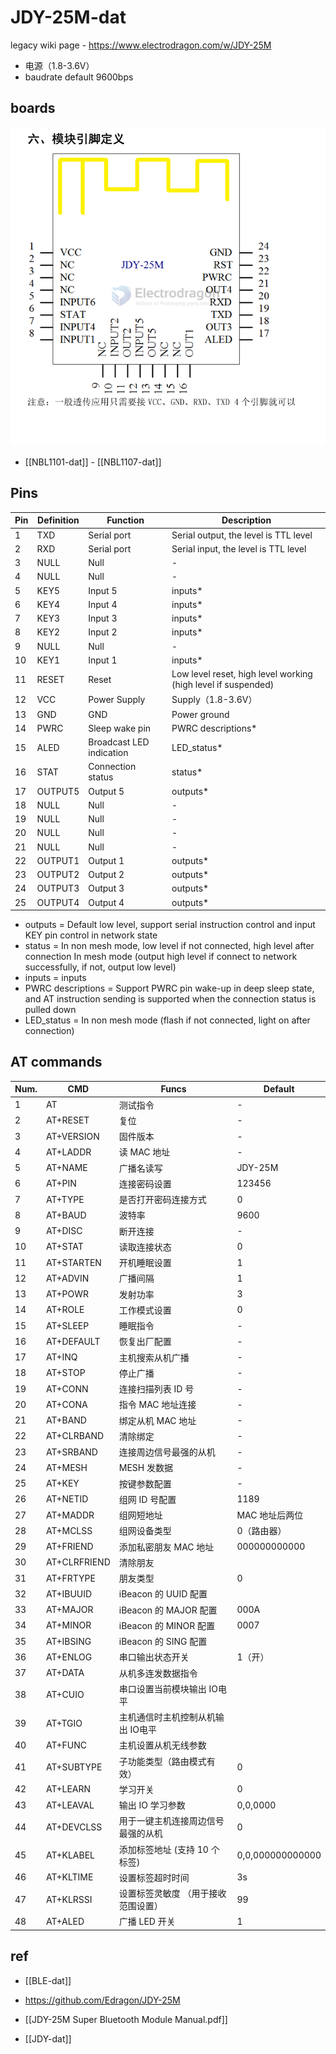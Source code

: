 
# JDY-25M-dat

legacy wiki page - https://www.electrodragon.com/w/JDY-25M


- 电源（1.8-3.6V）
- baudrate default 9600bps 


## boards 


![](2024-05-15-18-59-17.png)

- [[NBL1101-dat]] - [[NBL1107-dat]]

## Pins 

| Pin | Definition | Function                 | Description                                                   |
| --- | ---------- | ------------------------ | ------------------------------------------------------------- |
| 1   | TXD        | Serial port              | Serial output, the level is TTL level                         |
| 2   | RXD        | Serial port              | Serial input, the level is TTL level                          |
| 3   | NULL       | Null                     | -                                                             |
| 4   | NULL       | Null                     | -                                                             |
| 5   | KEY5       | Input 5                  | inputs*                                                       |
| 6   | KEY4       | Input 4                  | inputs*                                                       |
| 7   | KEY3       | Input 3                  | inputs*                                                       |
| 8   | KEY2       | Input 2                  | inputs*                                                       |
| 9   | NULL       | Null                     | -                                                             |
| 10  | KEY1       | Input 1                  | inputs*                                                       |
| 11  | RESET      | Reset                    | Low level reset, high level working (high level if suspended) |
| 12  | VCC        | Power Supply             | Supply（1.8-3.6V）                                            |
| 13  | GND        | GND                      | Power ground                                                  |
| 14  | PWRC       | Sleep wake pin           | PWRC descriptions*                                            |
| 15  | ALED       | Broadcast LED indication | LED_status*                                                   |
| 16  | STAT       | Connection status        | status*                                                       |
| 17  | OUTPUT5    | Output 5                 | outputs*                                                      |
| 18  | NULL       | Null                     | -                                                             |
| 19  | NULL       | Null                     | -                                                             |
| 20  | NULL       | Null                     | -                                                             |
| 21  | NULL       | Null                     | -                                                             |
| 22  | OUTPUT1    | Output 1                 | outputs*                                                      |
| 23  | OUTPUT2    | Output 2                 | outputs*                                                      |
| 24  | OUTPUT3    | Output 3                 | outputs*                                                      |
| 25  | OUTPUT4    | Output 4                 | outputs*                                                      |

* outputs = Default low level, support serial instruction control and input KEY pin control in network state 
* status = In non mesh mode, low level if not connected, high level after connection In mesh mode (output high level if connect to network successfully, if not, output low level)
* inputs = inputs
* PWRC descriptions = Support PWRC pin wake-up in deep sleep state, and AT instruction sending is supported when the connection status is pulled down
* LED_status = In non mesh mode (flash if not connected, light on after connection)

## AT commands 

| Num. | CMD          | Funcs                               | Default          |
| ---- | ------------ | ----------------------------------- | ---------------- |
| 1    | AT           | 测试指令                            | -                |
| 2    | AT+RESET     | 复位                                | -                |
| 3    | AT+VERSION   | 固件版本                            | -                |
| 4    | AT+LADDR     | 读 MAC 地址                         | -                |
| 5    | AT+NAME      | 广播名读写                          | JDY-25M          |
| 6    | AT+PIN       | 连接密码设置                        | 123456           |
| 7    | AT+TYPE      | 是否打开密码连接方式                | 0                |
| 8    | AT+BAUD      | 波特率                              | 9600             |
| 9    | AT+DISC      | 断开连接                            | -                |
| 10   | AT+STAT      | 读取连接状态                        | 0                |
| 11   | AT+STARTEN   | 开机睡眠设置                        | 1                |
| 12   | AT+ADVIN     | 广播间隔                            | 1                |
| 13   | AT+POWR      | 发射功率                            | 3                |
| 14   | AT+ROLE      | 工作模式设置                        | 0                |
| 15   | AT+SLEEP     | 睡眠指令                            | -                |
| 16   | AT+DEFAULT   | 恢复出厂配置                        | -                |
| 17   | AT+INQ       | 主机搜索从机广播                    | -                |
| 18   | AT+STOP      | 停止广播                            | -                |
| 19   | AT+CONN      | 连接扫描列表 ID 号                  | -                |
| 20   | AT+CONA      | 指令 MAC 地址连接                   | -                |
| 21   | AT+BAND      | 绑定从机 MAC 地址                   | -                |
| 22   | AT+CLRBAND   | 清除绑定                            | -                |
| 23   | AT+SRBAND    | 连接周边信号最强的从机              | -                |
| 24   | AT+MESH      | MESH 发数据                         | -                |
| 25   | AT+KEY       | 按键参数配置                        | -                |
| 26   | AT+NETID     | 组网 ID 号配置                      | 1189             |
| 27   | AT+MADDR     | 组网短地址                          | MAC 地址后两位   |
| 28   | AT+MCLSS     | 组网设备类型                        | 0（路由器）      |
| 29   | AT+FRIEND    | 添加私密朋友 MAC 地址               | 000000000000     |
| 30   | AT+CLRFRIEND | 清除朋友                            |
| 31   | AT+FRTYPE    | 朋友类型                            | 0                |
| 32   | AT+IBUUID    | iBeacon 的 UUID 配置                |
| 33   | AT+MAJOR     | iBeacon 的 MAJOR 配置               | 000A             |
| 34   | AT+MINOR     | iBeacon 的 MINOR 配置               | 0007             |
| 35   | AT+IBSING    | iBeacon 的 SING 配置                |
| 36   | AT+ENLOG     | 串口输出状态开关                    | 1（开）          |
| 37   | AT+DATA      | 从机多连发数据指令                  |
| 38   | AT+CUIO      | 串口设置当前模块输出 IO电平         |
| 39   | AT+TGIO      | 主机通信时主机控制从机输出 IO电平   |
| 40   | AT+FUNC      | 主机设置从机无线参数                |
| 41   | AT+SUBTYPE   | 子功能类型（路由模式有效）          | 0                |
| 42   | AT+LEARN     | 学习开关                            | 0                |
| 43   | AT+LEAVAL    | 输出 IO 学习参数                    | 0,0,0000         |
| 44   | AT+DEVCLSS   | 用于一键主机连接周边信号最强的从机  | 0                |
| 45   | AT+KLABEL    | 添加标签地址 (支持 10 个标签)       | 0,0,000000000000 |
| 46   | AT+KLTIME    | 设置标签超时时间                    | 3s               |
| 47   | AT+KLRSSI    | 设置标签灵敏度 （用于接收范围设置） | 99               |
| 48   | AT+ALED      | 广播 LED 开关                       | 1                |





## ref 

- [[BLE-dat]]

- https://github.com/Edragon/JDY-25M

- [[JDY-25M Super Bluetooth Module Manual.pdf]]

- [[JDY-dat]]